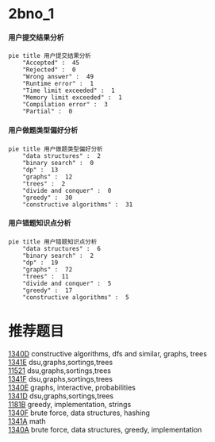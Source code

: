 # 2bno_1

<!-- tabs:start -->



#### **用户提交结果分析**

```mermaid
pie title 用户提交结果分析
    "Accepted" :  45
    "Rejected" :  0
    "Wrong answer" :  49
    "Runtime error" :  1
    "Time limit exceeded" :  1
    "Memory limit exceeded" :  1
    "Compilation error" :  3
    "Partial" :  0
```

#### **用户做题类型偏好分析**

```mermaid
pie title 用户做题类型偏好分析
    "data structures" :  2
    "binary search" :  0
    "dp" :  13
    "graphs" :  12
    "trees" :  2
    "divide and conquer" :  0
    "greedy" :  30
    "constructive algorithms" :  31
```
#### **用户错题知识点分析**

```mermaid
pie title 用户错题知识点分析
    "data structures" :  6
    "binary search" :  2
    "dp" :  19
    "graphs" :  72
    "trees" :  11
    "divide and conquer" :  5
    "greedy" :  17
    "constructive algorithms" :  5
```



<!-- tabs:end -->
# 推荐题目
[1340D](https://codeforces.com/contest/1340/problem/D)		constructive algorithms,
                        dfs and similar,
                        graphs,
                        trees		  
[1341E](https://codeforces.com/contest/1341/problem/E)		dsu,graphs,sortings,trees		  
[11521](https://codeforces.com/contest/1152/problem/1)		dsu,graphs,sortings,trees		  
[1341F](https://codeforces.com/contest/1341/problem/F)		dsu,graphs,sortings,trees		  
[1340E](https://codeforces.com/contest/1340/problem/E)		graphs,
                        interactive,
                        probabilities		  
[1341D](https://codeforces.com/contest/1341/problem/D)		dsu,graphs,sortings,trees		  
[1181B](https://codeforces.com/contest/1181/problem/B)		greedy,
                        implementation,
                        strings		  
[1340F](https://codeforces.com/contest/1340/problem/F)		brute force,
                        data structures,
                        hashing		  
[1341A](https://codeforces.com/contest/1341/problem/A)		math		  
[1340A](https://codeforces.com/contest/1340/problem/A)		brute force,
                        data structures,
                        greedy,
                        implementation		  
